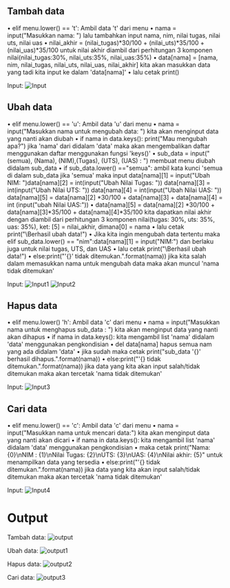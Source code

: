 ## Tambah data 
• elif menu.lower() == 't': Ambil data 't' dari menu
    • nama = input("Masukkan nama: ") lalu tambahkan input nama, nim, nilai tugas, nilai uts, nilai uas 
    • nilai_akhir = (nilai_tugas)*30/100 + (nilai_uts)*35/100 + (nilai_uas)*35/100 untuk nilai akhir diambil dari perhitungan 3 komponen nilai(nilai_tugas:30%, nilai_uts:35%, nilai_uas:35%)
    • data[nama] = [nama, nim, nilai_tugas, nilai_uts, nilai_uas, nilai_akhir] kita akan masukkan data yang tadi kita input ke dalam 'data[nama]' • lalu cetak print()

Input:
![Input](foto/inputtambah.png)

## Ubah data 
 • elif menu.lower() == 'u': Ambil data 'u' dari menu
 • nama = input("Masukkan nama untuk mengubah data: ") kita akan menginput data yang nanti akan diubah 
 • if nama in data.keys(): print("Mau mengubah apa?") jika 'nama' dari didalam 'data' maka akan mengembalikan daftar menggunakan daftar menggunakan fungsi 'keys()' 
 • sub_data = input("(semua), (Nama), (NIM),(Tugas), (UTS), (UAS) : ") membuat menu diubah didalam sub_data 
 • if sub_data.lower() =="semua": ambil kata kunci 'semua di dalam sub_data jika 'semua' maka input data[nama][1] = input("Ubah NIM: ")data[nama][2] = int(input("Ubah Nilai Tugas: ")) data[nama][3] = int(input("Ubah Nilai UTS: ")) data[nama][4] = int(input("Ubah Nilai UAS: ")) data[nama][5] = data[nama][2] *30/100 + data[nama][3] + data[nama][4] = int (input("ubah Nilai UAS:")) 
 • data[nama][5] = data[nama][2] *30/100 + data[nama][3]*35/100 + data[nama][4]*35/100 kita dapatkan nilai akhir dengan diambil dari perhitungan 3 komponen nilai(tugas: 30%, uts: 35%, uas: 35%), ket: [5] = nilai_akhir, dimana[0] = nama 
 • lalu cetak print("\Berhasil ubah data!") • Jika kita ingin mengubah data tertentu maka elif sub_data.lower() == "nim":data[nama][1] = input("NIM:") dan berlaku juga untuk nilai tugas, UTS, dan UAS 
 • lalu cetak print("\Berhasil ubah data!") 
 • else:print("'{}' tidak ditemukan.".format(nama)) jika kita salah dalam memasukkan nama untuk mengubah data maka akan muncul 'nama tidak ditemukan'

Input:
![Input1](foto/inputubah.png)
![Input2](foto/inputubah1.png)


 ## Hapus data 
 • elif menu.lower() 'h': Ambil data 'c' dari menu 
 • nama = input("Masukkan nama untuk menghapus sub_data : ") kita akan menginput data yang nanti akan dihapus 
 • if nama in data.keys(): kita mengambil list 'nama' didalam 'data' menggunakan pengkondisian 
 • del data[nama] hapus semua nam yang ada didalam 'data' 
 • jika sudah maka cetak print("sub_data '{}' berhasil dihapus.".format(nama)) 
 • else:print("'{} tidak ditemukan.".format(nama)) jika data yang kita akan input salah/tidak ditemukan maka akan tercetak 'nama tidak ditemukan'

 Input:
![Input3](foto/inputhapus.png)


 ## Cari data 
 • elif menu.lower() == 'c': Ambil data 'c' dari menu 
 • nama = input("Masukkan nama untuk mencari data:") kita akan menginput data yang nanti akan dicari 
 • if nama in data.keys(): kita mengambil list 'nama' didalam 'data' menggunakan pengkondisian 
 • maka cetak print("Nama: {0}\nNIM : {1}\nNilai Tugas: {2}\nUTS: {3}\nUAS: {4}\nNilai akhir: {5}" untuk menampilkan data yang tersedia 
 • else:print("'{} tidak ditemukan.".format(nama)) jika data yang kita akan input salah/tidak ditemukan maka akan tercetak 'nama tidak ditemukan'

 Input:
![Input4](foto/inputcari.png)

 
 # Output
 Tambah data:
 ![output](foto/outputtambahdata.png)

 Ubah data:
 ![output1](foto/outputubah.png)

 Hapus data:
 ![output2](foto/outputhapus.png)

 Cari data:
 ![output3](foto/caridata.png)